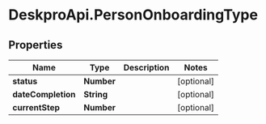 # DeskproApi.PersonOnboardingType

## Properties
Name | Type | Description | Notes
------------ | ------------- | ------------- | -------------
**status** | **Number** |  | [optional] 
**dateCompletion** | **String** |  | [optional] 
**currentStep** | **Number** |  | [optional] 


